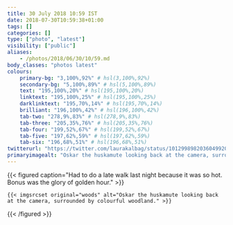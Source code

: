 ```yaml
---
title: 30 July 2018 10:59 IST
date: 2018-07-30T10:59:38+01:00
tags: []
categories: []
type: ["photo", "latest"]
visibility: ["public"]
aliases:
    - /photos/2018/06/30/10/59.md
body_classes: "photos latest"
colours:
    primary-bg: "3,100%,92%" # hsl(3,100%,92%)
    secondary-bg: "5,100%,89%" # hsl(5,100%,89%)
    text: "195,100%,20%" # hsl(195,100%,20%)
    linktext: "195,100%,25%" # hsl(195,100%,25%)
    darklinktext: "195,70%,14%" # hsl(195,70%,14%)
    brilliant: "196,100%,42%" # hsl(196,100%,42%)
    tab-two: "278,9%,83%" # hsl(278,9%,83%)
    tab-three: "205,35%,76%" # hsl(205,35%,76%)
    tab-four: "199,52%,67%" # hsl(199,52%,67%)
    tab-five: "197,62%,59%" # hsl(197,62%,59%)
    tab-six: "196,68%,51%" # hsl(196,68%,51%)
twitterurl: "https://twitter.com/laurakalbag/status/1012998982036049920"
primaryimagealt: "Oskar the huskamute looking back at the camera, surrounded by colourful woodland."
---
```


{{< figured caption="Had to do a late walk last night because it was so hot. Bonus was the glory of golden hour." >}}

    {{< imgsrcset original="woods" alt="Oskar the huskamute looking back at the camera, surrounded by colourful woodland." >}}

{{< /figured >}}
